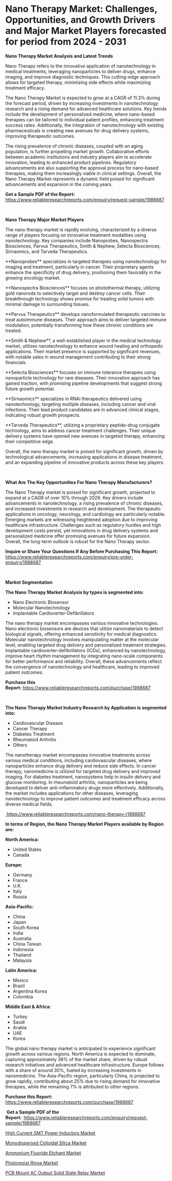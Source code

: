 <p><h1>Nano Therapy Market: Challenges, Opportunities, and Growth Drivers and Major Market Players forecasted for period from 2024 - 2031</h1></p><p><strong>Nano Therapy Market Analysis and Latest Trends</strong></p>
<p><p>Nano Therapy refers to the innovative application of nanotechnology in medical treatments, leveraging nanoparticles to deliver drugs, enhance imaging, and improve diagnostic techniques. This cutting-edge approach allows for targeted therapy, minimizing side effects while maximizing treatment efficacy.</p><p>The Nano Therapy Market is expected to grow at a CAGR of 11.3% during the forecast period, driven by increasing investments in nanotechnology research and a rising demand for advanced healthcare solutions. Key trends include the development of personalized medicine, where nano-based therapies can be tailored to individual patient profiles, enhancing treatment success rates. Additionally, the integration of nanotechnology with existing pharmaceuticals is creating new avenues for drug delivery systems, improving therapeutic outcomes.</p><p>The rising prevalence of chronic diseases, coupled with an aging population, is further propelling market growth. Collaborative efforts between academic institutions and industry players aim to accelerate innovation, leading to enhanced product pipelines. Regulatory advancements are also supporting the approval process for nano-based therapies, making them increasingly viable in clinical settings. Overall, the Nano Therapy Market represents a dynamic field poised for significant advancements and expansion in the coming years.</p></p>
<p><strong>Get a Sample PDF of the Report:&nbsp;</strong> <a href="https://www.reliableresearchreports.com/enquiry/request-sample/1988687?utm_campaign=1635&utm_medium=2&utm_source=Github&utm_content=ia&utm_term=25102024&utm_id=nano-therapy">https://www.reliableresearchreports.com/enquiry/request-sample/1988687</a></p>
<p>&nbsp;</p>
<p><strong>Nano Therapy Major Market Players</strong></p>
<p><p>The nano therapy market is rapidly evolving, characterized by a diverse range of players focusing on innovative treatment modalities using nanotechnology. Key companies include Nanoprobes, Nanospectra Biosciences, Parvus Therapeutics, Smith & Nephew, Selecta Biosciences, Sirnaomics, and Tarveda Therapeutics.</p><p>**Nanoprobes** specializes in targeted therapies using nanotechnology for imaging and treatment, particularly in cancer. Their proprietary agents enhance the specificity of drug delivery, positioning them favorably in the growing oncology market.</p><p>**Nanospectra Biosciences** focuses on photothermal therapy, utilizing gold nanorods to selectively target and destroy cancer cells. Their breakthrough technology shows promise for treating solid tumors with minimal damage to surrounding tissues.</p><p>**Parvus Therapeutics** develops nanoformulated therapeutic vaccines to treat autoimmune diseases. Their approach aims to deliver targeted immune modulation, potentially transforming how these chronic conditions are treated.</p><p>**Smith & Nephew**, a well-established player in the medical technology market, utilizes nanotechnology to enhance wound healing and orthopedic applications. Their market presence is supported by significant revenues, with notable sales in wound management contributing to their strong financials.</p><p>**Selecta Biosciences** focuses on immune tolerance therapies using nanoparticle technology for rare diseases. Their innovative approach has gained traction, with promising pipeline developments that suggest strong future growth potential.</p><p>**Sirnaomics** specializes in RNAi therapeutics delivered using nanotechnology, targeting multiple diseases, including cancer and viral infections. Their lead product candidates are in advanced clinical stages, indicating robust growth prospects.</p><p>**Tarveda Therapeutics**, utilizing a proprietary peptide-drug conjugate technology, aims to address cancer treatment challenges. Their unique delivery systems have opened new avenues in targeted therapy, enhancing their competitive edge.</p><p>Overall, the nano therapy market is poised for significant growth, driven by technological advancements, increasing applications in disease treatment, and an expanding pipeline of innovative products across these key players.</p></p>
<p>&nbsp;</p>
<p><strong>What Are The Key Opportunities For Nano Therapy Manufacturers?</strong></p>
<p><p>The Nano Therapy market is poised for significant growth, projected to expand at a CAGR of over 10% through 2028. Key drivers include advancements in nanotechnology, a rising prevalence of chronic diseases, and increased investments in research and development. The therapeutic applications in oncology, neurology, and cardiology are particularly notable. Emerging markets are witnessing heightened adoption due to improving healthcare infrastructure. Challenges such as regulatory hurdles and high development costs persist, yet innovations in drug delivery systems and personalized medicine offer promising avenues for future expansion. Overall, the long-term outlook is robust for the Nano Therapy sector.</p></p>
<p><strong>Inquire or Share Your Questions If Any Before Purchasing This Report:</strong> <a href="https://www.reliableresearchreports.com/enquiry/pre-order-enquiry/1988687?utm_campaign=1635&utm_medium=2&utm_source=Github&utm_content=ia&utm_term=25102024&utm_id=nano-therapy">https://www.reliableresearchreports.com/enquiry/pre-order-enquiry/1988687</a></p>
<p>&nbsp;</p>
<p><strong>Market Segmentation</strong></p>
<p><strong>The Nano Therapy Market Analysis by types is segmented into:</strong></p>
<p><ul><li>Nano Electronic Biosensor</li><li>Molecular Nanotechnology</li><li>Implantable Cardioverter-Defibrillators</li></ul></p>
<p><p>The nano therapy market encompasses various innovative technologies. Nano electronic biosensors are devices that utilize nanomaterials to detect biological signals, offering enhanced sensitivity for medical diagnostics. Molecular nanotechnology involves manipulating matter at the molecular level, enabling targeted drug delivery and personalized treatment strategies. Implantable cardioverter-defibrillators (ICDs), enhanced by nanotechnology, improve heart rhythm management by integrating nano-scale components for better performance and reliability. Overall, these advancements reflect the convergence of nanotechnology and healthcare, leading to improved patient outcomes.</p></p>
<p><strong>Purchase this Report:&nbsp;</strong><a href="https://www.reliableresearchreports.com/purchase/1988687?utm_campaign=1635&utm_medium=2&utm_source=Github&utm_content=ia&utm_term=25102024&utm_id=nano-therapy">https://www.reliableresearchreports.com/purchase/1988687</a></p>
<p>&nbsp;</p>
<p><strong>The Nano Therapy Market Industry Research by Application is segmented into:</strong></p>
<p><ul><li>Cardiovascular Disease</li><li>Cancer Therapy</li><li>Diabetes Treatment</li><li>Rheumatoid Arthritis</li><li>Others</li></ul></p>
<p><p>The nanotherapy market encompasses innovative treatments across various medical conditions, including cardiovascular diseases, where nanoparticles enhance drug delivery and reduce side effects. In cancer therapy, nanomedicine is utilized for targeted drug delivery and improved imaging. For diabetes treatment, nanosystems help in insulin delivery and glucose monitoring. In rheumatoid arthritis, nanoparticles are being developed to deliver anti-inflammatory drugs more effectively. Additionally, the market includes applications for other diseases, leveraging nanotechnology to improve patient outcomes and treatment efficacy across diverse medical fields.</p></p>
<p><a href="https://www.reliableresearchreports.com/nano-therapy-r1988687?utm_campaign=1635&utm_medium=2&utm_source=Github&utm_content=ia&utm_term=25102024&utm_id=nano-therapy">&nbsp;https://www.reliableresearchreports.com/nano-therapy-r1988687</a></p>
<p><strong>In terms of Region, the Nano Therapy Market Players available by Region are:</strong></p>
<p>
    <p> <strong> North America: </strong>
        <ul>
            <li>United States</li>
            <li>Canada</li>
        </ul>
        </p> 
    <p> <strong> Europe: </strong>
        <ul>
            <li>Germany</li>
            <li>France</li>
            <li>U.K.</li>
            <li>Italy</li>
            <li>Russia</li>
        </ul>
        </p> 
    <p> <strong> Asia-Pacific: </strong>
        <ul>
            <li>China</li>
            <li>Japan</li>
            <li>South Korea</li>
            <li>India</li>
            <li>Australia</li>
            <li>China Taiwan</li>
            <li>Indonesia</li>
            <li>Thailand</li>
            <li>Malaysia</li>
        </ul>
        </p> 
    <p> <strong> Latin America: </strong>
        <ul>
            <li>Mexico</li>
            <li>Brazil</li>
            <li>Argentina Korea</li>
            <li>Colombia</li>
        </ul>
        </p> 
    <p> <strong> Middle East & Africa: </strong>
        <ul>
            <li>Turkey</li>
            <li>Saudi</li>
            <li>Arabia</li>
            <li>UAE</li>
            <li>Korea</li>
        </ul>
    </p>
    </p>
<p><p>The global nano therapy market is anticipated to experience significant growth across various regions. North America is expected to dominate, capturing approximately 38% of the market share, driven by robust research initiatives and advanced healthcare infrastructure. Europe follows with a share of around 30%, fueled by increasing investments in nanomedicine. The Asia-Pacific region, particularly China, is projected to grow rapidly, contributing about 25% due to rising demand for innovative therapies, while the remaining 7% is attributed to other regions.</p></p>
<p><strong>Purchase this Report: </strong><a href="https://www.reliableresearchreports.com/purchase/1988687?utm_campaign=1635&utm_medium=2&utm_source=Github&utm_content=ia&utm_term=25102024&utm_id=nano-therapy">https://www.reliableresearchreports.com/purchase/1988687</a></p>
<p>&nbsp;<strong>Get a Sample PDF of the Report:&nbsp;&nbsp;</strong><a href="https://www.reliableresearchreports.com/enquiry/request-sample/1988687?utm_campaign=1635&utm_medium=2&utm_source=Github&utm_content=ia&utm_term=25102024&utm_id=nano-therapy">https://www.reliableresearchreports.com/enquiry/request-sample/1988687</a></p>
<p><strong></strong></p>
<p><p><a href="https://www.linkedin.com/pulse/high-current-smt-power-inductors-market-segmentation-geographical-89lqf?utm_campaign=1635&utm_medium=2&utm_source=Github&utm_content=ia&utm_term=25102024&utm_id=nano-therapy">High Current SMT Power Inductors Market</a></p><p><a href="https://www.linkedin.com/pulse/global-monodispersed-colloidal-silica-market-exploring-share-eqpif?utm_campaign=1635&utm_medium=2&utm_source=Github&utm_content=ia&utm_term=25102024&utm_id=nano-therapy">Monodispersed Colloidal Silica Market</a></p><p><a href="https://www.linkedin.com/pulse/strategic-market-insights-navigating-global-ammonium-fluoride-q6azf?utm_campaign=1635&utm_medium=2&utm_source=Github&utm_content=ia&utm_term=25102024&utm_id=nano-therapy">Ammonium Fluoride Etchant Market</a></p><p><a href="https://www.linkedin.com/pulse/global-photoresist-rinse-market-share-growth-opportunities-gc6ef?utm_campaign=1635&utm_medium=2&utm_source=Github&utm_content=ia&utm_term=25102024&utm_id=nano-therapy">Photoresist Rinse Market</a></p><p><a href="https://www.linkedin.com/pulse/evaluating-global-pcb-mount-ac-output-solid-state-relay-rkhdf?utm_campaign=1635&utm_medium=2&utm_source=Github&utm_content=ia&utm_term=25102024&utm_id=nano-therapy">PCB Mount AC Output Solid State Relay Market</a></p></p>